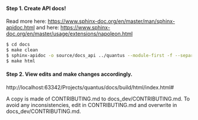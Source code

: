 #### Step 1. Create API docs!
Read more here: https://www.sphinx-doc.org/en/master/man/sphinx-apidoc.html and here: https://www.sphinx-doc.org/en/master/usage/extensions/napoleon.html
```bash
$ cd docs
$ make clean
$ sphinx-apidoc -o source/docs_api ../quantus --module-first -f --separate
$ make html
```

#### Step 2. View edits and make changes accordingly.
http://localhost:63342/Projects/quantus/docs/build/html/index.html#

A copy is made of CONTRIBUTING.md to docs_dev/CONTRIBUTING.md. To avoid any inconsistencies, edit in CONTRIBUTING.md and overwrite in docs_dev/CONTRIBUTING.md.
